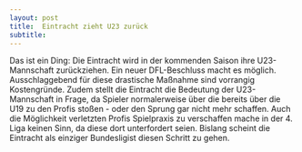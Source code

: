 ```yaml
---
layout: post
title:  Eintracht zieht U23 zurück
subtitle:  
---
```


Das ist ein Ding: Die Eintracht wird in der kommenden Saison ihre U23-Mannschaft zurückziehen. Ein neuer DFL-Beschluss macht es möglich. Ausschlaggebend für diese drastische Maßnahme sind vorrangig Kostengründe. Zudem stellt die Eintracht die Bedeutung der U23-Mannschaft in Frage, da Spieler normalerweise über die bereits über die U19 zu den Profis stoßen - oder den Sprung gar nicht mehr schaffen. Auch die Möglichkeit verletzten Profis Spielpraxis zu verschaffen mache in der 4. Liga keinen Sinn, da diese dort unterfordert seien. Bislang scheint die Eintracht als einziger Bundesligist diesen Schritt zu gehen.


